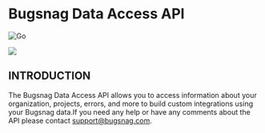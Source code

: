 # Bugsnag Data Access API

![Go](https://github.com/romainmenke/bugsnagda/workflows/Go/badge.svg?branch=master)

[![](https://godoc.org/github.com/romainmenke/bugsnagda?status.svg)](http://godoc.org/github.com/romainmenke/bugsnagda)


## INTRODUCTION

The Bugsnag Data Access API allows you to access information about your organization, projects, errors, and more to build custom integrations using your Bugsnag data.If you need any help or have any comments about the API please contact support@bugsnag.com.
